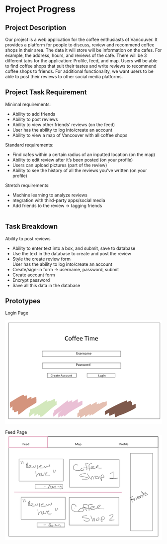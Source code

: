 # Project Progress <br />
## Project Description <br />

Our project is a web application for the coffee enthusiasts of Vancouver. It provides a platform for people to discuss, review and recommend coffee shops in their area. The data it will store will be information on the cafes. For example, the address, hours, and reviews of the cafe. There will be 3 different tabs for the application: Profile, feed, and map. Users will be able to find coffee shops that suit their tastes and write reviews to recommend coffee shops to friends. For additional functionality, we want users to be able to post their reviews to other social media platforms. <br />


## Project Task Requirement

Minimal requirements: <br />
* Ability to add friends <br />
* Ability to post reviews <br />
* Ability to view other friends’ reviews (on the feed) <br />
* User has the ability to log into/create an account <br />
* Ability to view a map of Vancouver with all coffee shops <br />

Standard requirements: <br />
* Find cafes within a certain radius of an inputted location (on the map) <br />
* Ability to edit review after it’s been posted (on your profile) <br />
* Users can upload pictures (part of the review) <br />
* Ability to see the history of all the reviews you’ve written (on your profile) <br />

Stretch requirements: <br />
* Machine learning to analyze reviews <br />
* ntegration with third-party apps/social media <br />
* Add friends to the review → tagging friends <br /> <br />

## Task Breakdown <br />

Ability to post reviews <br />
* Ability to enter text into a box, and submit, save to database <br />
* Use the text in the database to create and post the review <br />
* Style the create review form <br />
User has the ability to log into/create an account <br />
* Create/sign-in form → username, password, submit <br />
* Create account form <br />
* Encrypt password <br />
* Save all this data in the database <br />

## Prototypes

Login Page <br />

![Alt](/images/login.png "login")

Feed Page <br />
![Alt](/images/feed.png "feed")

